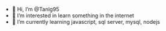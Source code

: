 - 👋 Hi, I’m @Tanlg95
- 👀 I’m interested in learn something in the internet
- 🌱 I’m currently learning javascript, sql server, mysql, nodejs

<!---
Tanlg95/Tanlg95 is a ✨ special ✨ repository because its `README.md` (this file) appears on your GitHub profile.
You can click the Preview link to take a look at your changes.
--->
